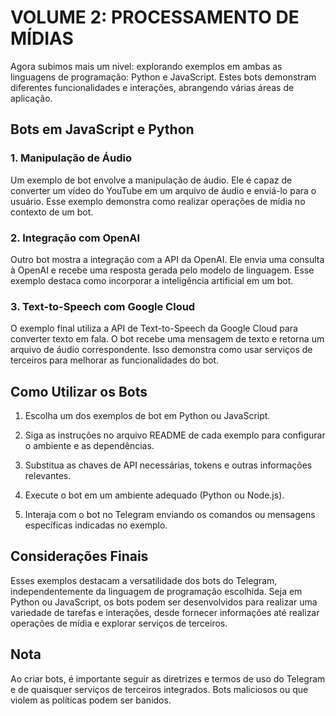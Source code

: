 # VOLUME 2: PROCESSAMENTO DE MÍDIAS
Agora subimos mais um nivel: explorando exemplos em ambas as linguagens de programação: Python e JavaScript. Estes bots demonstram diferentes funcionalidades e interações, abrangendo várias áreas de aplicação.

## Bots em JavaScript e Python
### 1. Manipulação de Áudio
Um exemplo de bot envolve a manipulação de áudio. Ele é capaz de converter um vídeo do YouTube em um arquivo de áudio e enviá-lo para o usuário. Esse exemplo demonstra como realizar operações de mídia no contexto de um bot.

### 2. Integração com OpenAI
Outro bot mostra a integração com a API da OpenAI. Ele envia uma consulta à OpenAI e recebe uma resposta gerada pelo modelo de linguagem. Esse exemplo destaca como incorporar a inteligência artificial em um bot.

### 3. Text-to-Speech com Google Cloud
O exemplo final utiliza a API de Text-to-Speech da Google Cloud para converter texto em fala. O bot recebe uma mensagem de texto e retorna um arquivo de áudio correspondente. Isso demonstra como usar serviços de terceiros para melhorar as funcionalidades do bot.

## Como Utilizar os Bots
1. Escolha um dos exemplos de bot em Python ou JavaScript.

2. Siga as instruções no arquivo README de cada exemplo para configurar o ambiente e as dependências.

3. Substitua as chaves de API necessárias, tokens e outras informações relevantes.

4. Execute o bot em um ambiente adequado (Python ou Node.js).

5. Interaja com o bot no Telegram enviando os comandos ou mensagens específicas indicadas no exemplo.

## Considerações Finais
Esses exemplos destacam a versatilidade dos bots do Telegram, independentemente da linguagem de programação escolhida. Seja em Python ou JavaScript, os bots podem ser desenvolvidos para realizar uma variedade de tarefas e interações, desde fornecer informações até realizar operações de mídia e explorar serviços de terceiros.

## Nota
Ao criar bots, é importante seguir as diretrizes e termos de uso do Telegram e de quaisquer serviços de terceiros integrados. Bots maliciosos ou que violem as políticas podem ser banidos.

